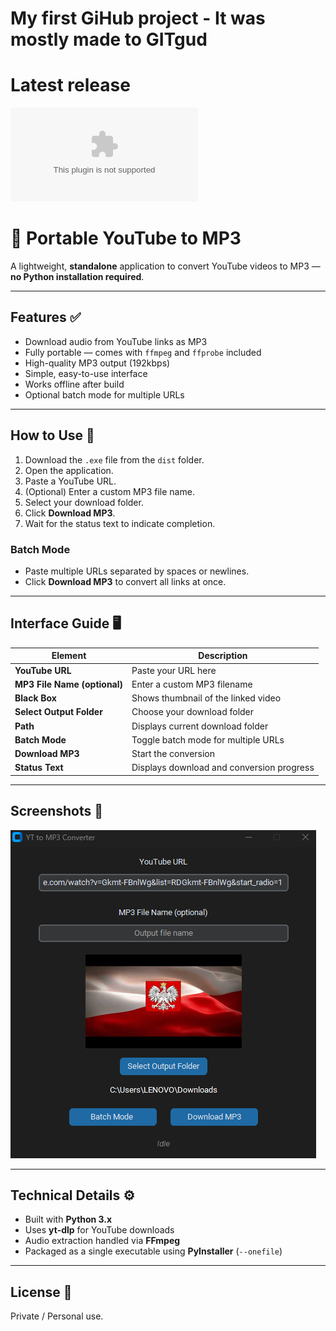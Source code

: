 # My first GiHub project - It was mostly made to GITgud

# Latest release
[![Download Latest](https://github.com/Eroness/PortableYT-MP3/releases/latest/download/PortableYT-MP3.exe)](https://github.com/Eroness/PortableYT-MP3/releases/latest)

# 🎵 Portable YouTube to MP3

A lightweight, **standalone** application to convert YouTube videos to MP3 — **no Python installation required**.  

---

## Features ✅

- Download audio from YouTube links as MP3  
- Fully portable — comes with `ffmpeg` and `ffprobe` included  
- High-quality MP3 output (192kbps)  
- Simple, easy-to-use interface  
- Works offline after build  
- Optional batch mode for multiple URLs  

---

## How to Use 🚀

1. Download the `.exe` file from the `dist` folder.  
2. Open the application.  
3. Paste a YouTube URL.  
4. (Optional) Enter a custom MP3 file name.  
5. Select your download folder.  
6. Click **Download MP3**.  
7. Wait for the status text to indicate completion.  

### Batch Mode
- Paste multiple URLs separated by spaces or newlines.  
- Click **Download MP3** to convert all links at once.  

---

## Interface Guide 🖥️

| Element | Description |
|---------|-------------|
| **YouTube URL** | Paste your URL here |
| **MP3 File Name (optional)** | Enter a custom MP3 filename |
| **Black Box** | Shows thumbnail of the linked video |
| **Select Output Folder** | Choose your download folder |
| **Path** | Displays current download folder |
| **Batch Mode** | Toggle batch mode for multiple URLs |
| **Download MP3** | Start the conversion |
| **Status Text** | Displays download and conversion progress |

---

## Screenshots 📸

![App Preview](Preview.jpg)


---

## Technical Details ⚙️

- Built with **Python 3.x**  
- Uses **yt-dlp** for YouTube downloads  
- Audio extraction handled via **FFmpeg**  
- Packaged as a single executable using **PyInstaller** (`--onefile`)  

---

## License 📝


Private / Personal use.  
